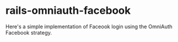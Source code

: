 # rails-omniauth-facebook

Here's a simple implementation of Faceook login using the OmniAuth Facebook strategy.